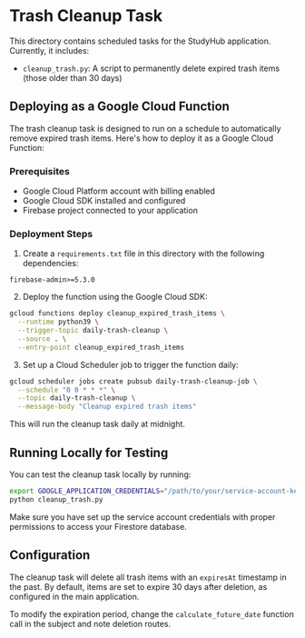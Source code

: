 # Trash Cleanup Task

This directory contains scheduled tasks for the StudyHub application. Currently, it includes:

- `cleanup_trash.py`: A script to permanently delete expired trash items (those older than 30 days)

## Deploying as a Google Cloud Function

The trash cleanup task is designed to run on a schedule to automatically remove expired trash items. Here's how to deploy it as a Google Cloud Function:

### Prerequisites

- Google Cloud Platform account with billing enabled
- Google Cloud SDK installed and configured
- Firebase project connected to your application

### Deployment Steps

1. Create a `requirements.txt` file in this directory with the following dependencies:

```
firebase-admin>=5.3.0
```

2. Deploy the function using the Google Cloud SDK:

```bash
gcloud functions deploy cleanup_expired_trash_items \
  --runtime python39 \
  --trigger-topic daily-trash-cleanup \
  --source . \
  --entry-point cleanup_expired_trash_items
```

3. Set up a Cloud Scheduler job to trigger the function daily:

```bash
gcloud scheduler jobs create pubsub daily-trash-cleanup-job \
  --schedule "0 0 * * *" \
  --topic daily-trash-cleanup \
  --message-body "Cleanup expired trash items"
```

This will run the cleanup task daily at midnight.

## Running Locally for Testing

You can test the cleanup task locally by running:

```bash
export GOOGLE_APPLICATION_CREDENTIALS="/path/to/your/service-account-key.json"
python cleanup_trash.py
```

Make sure you have set up the service account credentials with proper permissions to access your Firestore database.

## Configuration

The cleanup task will delete all trash items with an `expiresAt` timestamp in the past. By default, items are set to expire 30 days after deletion, as configured in the main application.

To modify the expiration period, change the `calculate_future_date` function call in the subject and note deletion routes.
